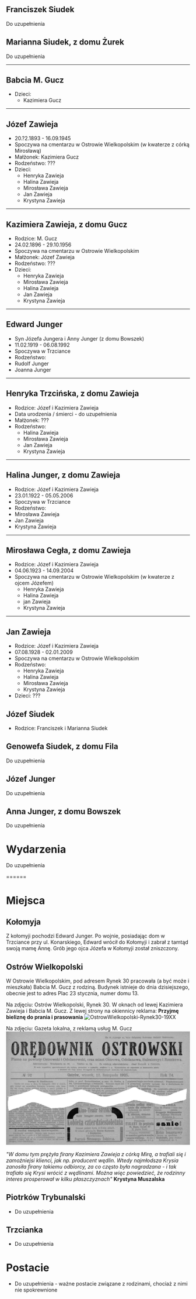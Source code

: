 ## Franciszek Siudek
Do uzupełnienia

## Marianna Siudek, z domu Żurek
Do uzupełnienia

------
## Babcia M. Gucz
* Dzieci:
  * Kazimiera Gucz

------
## Józef Zawieja
* 20.?2.1893 - 16.09.1945
* Spoczywa na cmentarzu w Ostrowie Wielkopolskim (w kwaterze z córką Mirosławą)
* Małżonek: Kazimiera Gucz
* Rodzeństwo: ???
* Dzieci:
  * Henryka Zawieja
  * Halina Zawieja
  * Mirosława Zawieja
  * Jan Zawieja
  * Krystyna Zawieja

------
## Kazimiera Zawieja, z domu Gucz
* Rodzice: M. Gucz
* 24.02.1896 - 29.10.1956
* Spoczywa na cmentarzu w Ostrowie Wielkopolskim
* Małżonek: Józef Zawieja
* Rodzeństwo: ???
* Dzieci:
  * Henryka Zawieja
  * Mirosława Zawieja
  * Halina Zawieja
  * Jan Zawieja
  * Krystyna Zawieja

---
## Edward Junger
* Syn Józefa Jungera i Anny Junger (z domu Bowszek)
* 11.02.1919 - 06.08.1992
* Spoczywa w Trzciance
* Rodzeństwo:
 * Rudolf Junger
 * Joanna Junger

------
## Henryka Trzcińska, z domu Zawieja
* Rodzice: Józef i Kazimiera Zawieja
* Data urodzenia / śmierci - do uzupełnienia
* Małżonek: ???
* Rodzeństwo:
  * Halina Zawieja
  * Mirosława Zawieja
  * Jan Zawieja
  * Krystyna Zawieja

------
## Halina Junger, z domu Zawieja
* Rodzice: Józef i Kazimiera Zawieja
* 23.01.1922 - 05.05.2006
* Spoczywa w Trzciance
* Rodzeństwo:
 * Mirosława Zawieja
 * Jan Zawieja
 * Krystyna Zawieja

------
## Mirosława Cegła, z domu Zawieja
* Rodzice: Józef i Kazimiera Zawieja
* 04.06.1923 - 14.09.2004
* Spoczywa na cmentarzu w Ostrowie Wielkopolskim (w kwaterze z ojcem Józefem)
  * Henryka Zawieja
  * Halina Zawieja
  * jan Zawieja
  * Krystyna Zawieja

------
## Jan Zawieja
* Rodzice: Józef i Kazimiera Zawieja
* 07.08.1928 - 02.01.2009
* Spoczywa na cmentarzu w Ostrowie Wielkopolskim
* Rodzeństwo: 
  * Henryka Zawieja
  * Halina Zawieja
  * Mirosława Zawieja
  * Krystyna Zawieja
* Dzieci: ???

## Józef Siudek
* Rodzice: Franciszek i Marianna Siudek

## Genowefa Siudek, z domu Fila
Do uzupełnienia

## Józef Junger
Do uzupełnienia

## Anna Junger, z domu Bowszek
Do uzupełnienia


# Wydarzenia
Do uzupełnienia

======
# Miejsca

## Kołomyja
Z kołomyji pochodzi Edward Junger. Po wojnie, posiadając dom w Trzciance przy ul. Konarskiego, Edward wrócił do Kołomyji i zabrał z tamtąd swoją mamę Annę. Grób jego ojca Józefa w Kołomyji został zniszczony.

## Ostrów Wielkopolski
W Ostrowie Wielkopolskim, pod adresem Rynek 30 pracowała (a być może i mieszkała) Babcia M. Gucz z rodziną. Budynek istnieje do dnia dzisiejszego, obecnie jest to adres Plac 23 stycznia, numer domu 13.

Na zdjęciu: Ostrów Wielkopolski, Rynek 30. W oknach od lewej Kazimiera Zawieja i Babcia M. Gucz. Z lewej strony na okiennicy reklama: **Przyjmę bieliznę do prania i prasowania**
![OstrowWielkopolski-Rynek30-19XX](OstrowWielkopolski-Rynek30-19XX.png)

Na zdjęciu: Gazeta lokalna, z reklamą usług M. Gucz
![Gazeta-OredownikOstrowski-1925-11-17](Gazeta-OredownikOstrowski-1925-11-17.png)

*"W domu tym prężyła firany Kazimiera Zawieja z córką Mirą, a trafiali się i zamożniejsi klienci, jak np. producent wędlin. Wtedy najmłodsza Krysia zanosiła firany takiemu odbiorcy, za co często była nagradzana - i tak trafiało się Krysi wrócić z wędlinami. Można więc powiedzieć, że rodzinny interes prosperował w kilku płaszczyznach"* **Krystyna Muszalska**

## Piotrków Trybunalski
  * Do uzupełnienia

## Trzcianka
  * Do uzupełnienia

# Postacie
* Do uzupełnienia - ważne postacie związane z rodzinami, chociaż z nimi nie spokrewnione